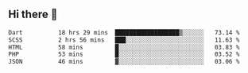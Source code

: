 ## Hi there 👋
 <!--START_SECTION:waka-->

```txt
Dart          18 hrs 29 mins  ██████████████████▒░░░░░░   73.14 %
SCSS          2 hrs 56 mins   ███░░░░░░░░░░░░░░░░░░░░░░   11.63 %
HTML          58 mins         █░░░░░░░░░░░░░░░░░░░░░░░░   03.83 %
PHP           53 mins         █░░░░░░░░░░░░░░░░░░░░░░░░   03.52 %
JSON          46 mins         ▓░░░░░░░░░░░░░░░░░░░░░░░░   03.06 %
```

<!--END_SECTION:waka-->
